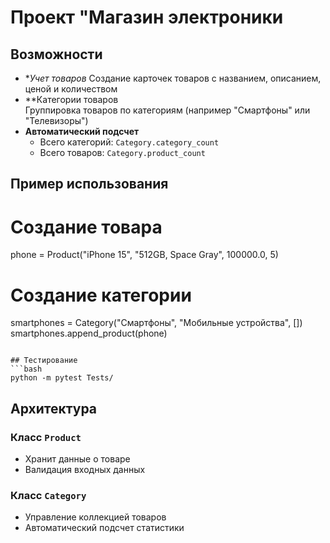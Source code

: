 # Проект "Магазин электроники

## Возможности
- **Учет товаров*
  Создание карточек товаров с названием, описанием, ценой и количеством
- **Категории товаров  
  Группировка товаров по категориям (например "Смартфоны" или "Телевизоры")
- **Автоматический подсчет**  
  - Всего категорий: `Category.category_count`  
  - Всего товаров: `Category.product_count`



## Пример использования

# Создание товара
phone = Product("iPhone 15", "512GB, Space Gray", 100000.0, 5)

# Создание категории
smartphones = Category("Смартфоны", "Мобильные устройства", [])
smartphones.append_product(phone)
```

## Тестирование
```bash
python -m pytest Tests/
```

## Архитектура
### Класс `Product`
- Хранит данные о товаре
- Валидация входных данных

### Класс `Category`
- Управление коллекцией товаров
- Автоматический подсчет статистики


